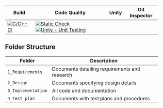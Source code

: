 Build | Code Quality | Unity | Git Inspector
|---------|------------|-----------|----------------
[![C/C++ CI](https://github.com/Govardhan-Mogili/mini-project/actions/workflows/c-cpp.yml/badge.svg)](https://github.com/Govardhan-Mogili/mini-project/actions/workflows/c-cpp.yml)|[![Static Check](https://github.com/Govardhan-Mogili/mini-project/actions/workflows/cppcheck.yml/badge.svg)](https://github.com/Govardhan-Mogili/mini-project/actions/workflows/cppcheck.yml)  [![Unity - Unit Testing](https://github.com/Govardhan-Mogili/mini-project/actions/workflows/unity.yml/badge.svg)](https://github.com/Govardhan-Mogili/mini-project/actions/workflows/unity.yml)|
## Folder Structure
Folder             | Description
-------------------| -----------------------------------------
`1_Requirements`   | Documents detailing requirements and research
`2_Design`         | Documents specifying design details
`3_Implementation` | All code and documentation
`4_Test_plan`      | Documents with test plans and procedures
